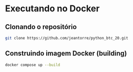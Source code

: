 # Executando no Docker
## Clonando o repositório
```bash
git clone https://github.com/jeantorre/python_btc_20.git
```

## Construindo imagem Docker (building)
```bash
docker compose up --build
```
